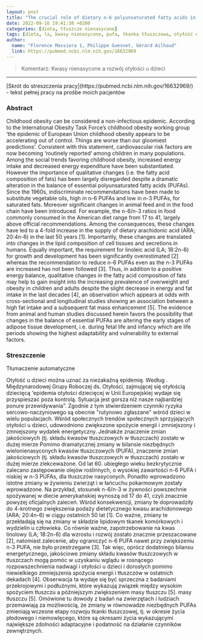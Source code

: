 ```yaml
---
layout: post
title: "The crucial role of dietary n-6 polyunsaturated fatty acids in excessive adipose tissue development: relationship to childhood obesity"
date: 2022-09-16 19:41:38 +0200
categories: [dieta, tłuszcze nienasycone]
tags: [dieta, la, kwasy nienasycone, pufa, tkanka tłuszczowa, otyłość dzicięca]
author:
  name: "Florence Massiera 1, Philippe Guesnet, Gérard Ailhaud" 
  link: https://pubmed.ncbi.nlm.nih.gov/16632969
---
```

> Komentarz: Kwasy nienasycone a rozwój otyłości u dzieci

<hr>
[Skrót do streszczenia pracy](https://pubmed.ncbi.nlm.nih.gov/16632969/) - tekst pełnej pracy na prośbe moich pacjentów


### Abstract

Childhood obesity can be considered a non-infectious epidemic. According
to the International Obesity Task Force’s childhood obesity working group
‘the epidemic of European Union childhood obesity appears to be accelerating out of control. Things are worse than our gloomiest predictions’. Consistent with this statement, cardiovascular risk factors are now becoming
‘routinely reported’ among children in many populations. Among the social
trends favoring childhood obesity, increased energy intake and decreased
energy expenditure have been substantiated. However the importance of
qualitative changes (i.e. the fatty acid composition of fats) has been largely
disregarded despite a dramatic alteration in the balance of essential polyunsaturated fatty acids (PUFAs). Since the 1960s, indiscriminate recommendations have been made to substitute vegetable oils, high in n-6 PUFAs and low
in n-3 PUFAs, for saturated fats. Moreover significant changes in animal feed
and in the food chain have been introduced. For example, the n-6/n-3 ratios
in food commonly consumed in the American diet range from 17 to 41, largely
above official recommendations. Among the consequences, these changes
have led to a 4-fold increase in the supply of dietary arachidonic acid (ARA;
20:4n-6) in the last 50 years [1]. Importantly, these changes are translated
into changes in the lipid composition of cell tissues and secretions in humans.
Equally important, the requirement for linoleic acid (LA; 18:2n-6) for growth
and development has been significantly overestimated [2] whereas the recommendation to reduce n-6 PUFAs even as the n-3 PUFAs are increased has not been followed [3]. Thus, in addition to a positive energy balance, qualitative changes in the fatty acid composition of fats may help to gain insight into
the increasing prevalence of overweight and obesity in children and adults
despite the slight decrease in energy and fat intake in the last decades [4], an
observation which appears at odds with cross-sectional and longitudinal studies showing an association between a high fat intake and a subsequent fat
mass enhancement [5]. The evidence from animal and human studies discussed herein favors the possibility that changes in the balance of essential
PUFAs are altering the early stages of adipose tissue development, i.e. during
fetal life and infancy which are life periods showing the highest adaptability
and vulnerability to external factors.

### Streszczenie
Tłumaczenie automatyczne

Otyłość u dzieci można uznać za niezakaźną epidemię. Według .
Międzynarodowej Grupy Roboczej ds. Otyłości, zajmującej się otyłością dziecięcą
'epidemia otyłości dziecięcej w Unii Europejskiej wydaje się przyspieszać poza kontrolą. Sytuacja jest gorsza niż nasze najbardziej ponure przewidywania". Zgodnie z tym stwierdzeniem czynniki ryzyka sercowo-naczyniowego są obecnie
"rutynowo zgłaszane" wśród dzieci w wielu populacjach. Wśród społecznych
trendów społecznych sprzyjających otyłości u dzieci, udowodniono zwiększone spożycie energii i zmniejszony
i zmniejszony wydatek energetyczny. Jednakże znaczenie
zmian jakościowych (tj. składu kwasów tłuszczowych w tłuszczach) zostało w dużej mierze
Pomimo dramatycznej zmiany w bilansie niezbędnych wielonienasyconych kwasów tłuszczowych (PUFA), znaczenie zmian jakościowych (tj. składu kwasów tłuszczowych w tłuszczach) zostało w dużej mierze zlekceważone. Od lat 60. ubiegłego wieku bezkrytycznie zalecano zastępowanie olejów roślinnych, o wysokiej zawartości n-6 PUFA i niskiej
w n-3 PUFAs, dla tłuszczów nasyconych. Ponadto wprowadzono istotne zmiany w żywieniu zwierząt
i w łańcuchu pokarmowym zostały wprowadzone. Na przykład, stosunek n-6/n-3
w żywności powszechnie spożywanej w diecie amerykańskiej wynoszą od 17 do 41, czyli znacznie
powyżej oficjalnych zaleceń. Wśród konsekwencji, zmiany te
doprowadziły do 4-krotnego zwiększenia podaży dietetycznego kwasu arachidonowego (ARA;
20:4n-6) w ciągu ostatnich 50 lat [1]. Co ważne, zmiany te przekładają się
na zmiany w składzie lipidowym tkanek komórkowych i wydzielin u człowieka.
Co równie ważne, zapotrzebowanie na kwas linolowy (LA; 18:2n-6) dla wzrostu
i rozwój zostało znacznie przeszacowane [2], natomiast zalecenie, aby ograniczyć n-6 PUFA nawet przy zwiększeniu n-3 PUFA, nie było przestrzegane [3]. Tak więc, oprócz dodatniego bilansu energetycznego, jakościowe zmiany składu kwasów tłuszczowych w tłuszczach mogą pomóc w uzyskaniu wglądu w
rosnącego rozpowszechnienia nadwagi i otyłości u dzieci i dorosłych
pomimo niewielkiego zmniejszenia spożycia energii i tłuszczów w ostatnich dekadach [4].
Obserwacja ta wydaje się być sprzeczna z badaniami przekrojowymi i podłużnymi, które wykazują związek między wysokim spożyciem tłuszczu a późniejszym zwiększeniem masy tłuszczu [5].
masy tłuszczu [5]. Omówione tu dowody z badań na zwierzętach i ludziach przemawiają za możliwością, że zmiany w równowadze niezbędnych
PUFAs zmieniają wczesne etapy rozwoju tkanki tłuszczowej, tj. w okresie
życia płodowego i niemowlęcego, które są okresami życia wykazującymi największe zdolności adaptacyjne
i podatność na działanie czynników zewnętrznych.
